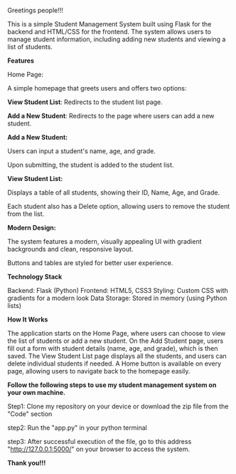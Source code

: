 Greetings people!!!

This is a simple Student Management System built using Flask for the backend and HTML/CSS for the frontend. The system allows users to manage student information, including adding new students and viewing a list of students.

**Features**

Home Page:

A simple homepage that greets users and offers two options:

**View Student List**: Redirects to the student list page.

**Add a New Student**: Redirects to the page where users can add a new student.

**Add a New Student:**

Users can input a student's name, age, and grade.

Upon submitting, the student is added to the student list.

**View Student List:**

Displays a table of all students, showing their ID, Name, Age, and Grade.

Each student also has a Delete option, allowing users to remove the student from the list.

**Modern Design:**

The system features a modern, visually appealing UI with gradient backgrounds and clean, responsive layout.

Buttons and tables are styled for better user experience.


**Technology Stack**

Backend: Flask (Python)
Frontend: HTML5, CSS3
Styling: Custom CSS with gradients for a modern look
Data Storage: Stored in memory (using Python lists)

**How It Works**

The application starts on the Home Page, where users can choose to view the list of students or add a new student.
On the Add Student page, users fill out a form with student details (name, age, and grade), which is then saved.
The View Student List page displays all the students, and users can delete individual students if needed.
A Home button is available on every page, allowing users to navigate back to the homepage easily.

**Follow the following steps to use my student management system on your own machine.**

Step1: Clone my repository on your device or download the zip file from the "Code" section

step2: Run the "app.py" in your python terminal

step3: After successful execution of the file, go to this address "http://127.0.0.1:5000/" on your browser to access the system.

**Thank you!!!**
